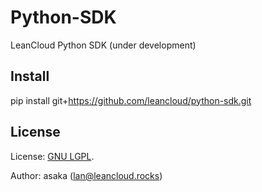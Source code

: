 # Python-SDK

LeanCloud Python SDK (under development)

## Install

pip install git+https://github.com/leancloud/python-sdk.git


## License

License: [GNU LGPL](https://www.gnu.org/licenses/lgpl.html).

Author: asaka (lan@leancloud.rocks)

